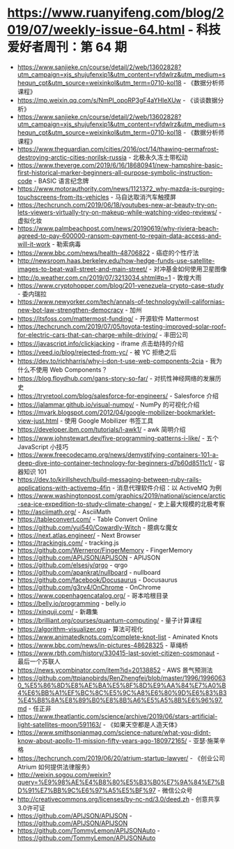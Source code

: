 # https://www.ruanyifeng.com/blog/2019/07/weekly-issue-64.html - 科技爱好者周刊：第 64 期

- https://www.sanjieke.cn/course/detail/2/web/13602828?utm_campaign=xjs_shujufenxip1&utm_content=ryfdwlrz&utm_medium=shequn_cpt&utm_source=weixinkol&utm_term=0710-kol18 - 《数据分析师课程》
- https://mp.weixin.qq.com/s/NmPI_opoRP3gF4aYHIeXUw - 《谈谈数据分析》
- https://www.sanjieke.cn/course/detail/2/web/13602828?utm_campaign=xjs_shujufenxip1&utm_content=ryfdwlrz&utm_medium=shequn_cpt&utm_source=weixinkol&utm_term=0710-kol18 - 《数据分析师课程》
- https://www.theguardian.com/cities/2016/oct/14/thawing-permafrost-destroying-arctic-cities-norilsk-russia - 北极永久冻土带松动
- https://www.theverge.com/2019/6/16/18680941/new-hampshire-basic-first-historical-marker-beginners-all-purpose-symbolic-instruction-code - BASIC 语言纪念牌
- https://www.motorauthority.com/news/1121372_why-mazda-is-purging-touchscreens-from-its-vehicles - 马自达取消汽车触摸屏
- https://techcrunch.com/2019/06/18/youtubes-new-ar-beauty-try-on-lets-viewers-virtually-try-on-makeup-while-watching-video-reviews/ - 虚拟化妆
- https://www.palmbeachpost.com/news/20190619/why-riviera-beach-agreed-to-pay-600000-ransom-payment-to-regain-data-access-and-will-it-work - 勒索病毒
- https://www.bbc.com/news/health-48706822 - 癌症的个性疗法
- http://newsroom.haas.berkeley.edu/how-hedge-funds-use-satellite-images-to-beat-wall-street-and-main-street/ - 对冲基金如何使用卫星图像
- http://p.weather.com.cn/2019/07/3213034.shtml#p=1 - 敦煌大雨
- https://www.cryptohopper.com/blog/201-venezuela-crypto-case-study - 委内瑞拉
- https://www.newyorker.com/tech/annals-of-technology/will-californias-new-bot-law-strengthen-democracy - 加州
- https://itsfoss.com/mattermost-funding/ - 开源软件 Mattermost
- https://techcrunch.com/2019/07/05/toyota-testing-improved-solar-roof-for-electric-cars-that-can-charge-while-driving/ - 丰田公司
- https://javascript.info/clickjacking - iframe 点击劫持的介绍
- https://veed.io/blog/rejected-from-yc/ - 被 YC 拒绝之后
- https://dev.to/richharris/why-i-don-t-use-web-components-2cia - 我为什么不使用 Web Components？
- https://blog.floydhub.com/gans-story-so-far/ - 对抗性神经网络的发展历史
- https://tryretool.com/blog/salesforce-for-engineers/ - Salesforce 介绍
- https://jalammar.github.io/visual-numpy/ - NumPy 的可视化介绍
- https://mvark.blogspot.com/2012/04/google-mobilizer-bookmarklet-view-just.html - 使用 Google Mobilizer 书签工具
- https://developer.ibm.com/tutorials/l-awk1/ - awk 简明介绍
- https://www.johnstewart.dev/five-programming-patterns-i-like/ - 五个 JavaScript 小技巧
- https://www.freecodecamp.org/news/demystifying-containers-101-a-deep-dive-into-container-technology-for-beginners-d7b60d8511c1/ - 容器知识 101
- https://dev.to/kirillshevch/build-messaging-between-ruby-rails-applications-with-activemq-4fin - 消息代理软件介绍：以 ActiveMQ 为例
- https://www.washingtonpost.com/graphics/2019/national/science/arctic-sea-ice-expedition-to-study-climate-change/ - 史上最大规模的北极考察
- http://asciimath.org/ - AsciiMath
- https://tableconvert.com/ - Table Convert Online
- https://github.com/yui540/Cowardly-Witch - 臆病な魔女
- https://next.atlas.engineer/ - Next Browser
- https://trackingjs.com/ - tracking.js
- https://github.com/Werneror/FingerMemory - FingerMemory
- https://github.com/APIJSON/APIJSON - APIJSON
- https://github.com/elsesiy/qrgo - qrgo
- https://github.com/apankrat/nullboard - nullboard
- https://github.com/facebook/Docusaurus - Docusaurus
- https://github.com/g3rv4/OnChrome - OnChrome
- https://www.copenhagencatalog.org/ - 哥本哈根目录
- https://belly.io/programming - belly.io
- https://xinquji.com/ - 新趣集
- https://brilliant.org/courses/quantum-computing/ - 量子计算课程
- https://algorithm-visualizer.org - 算法可视化
- https://www.animatedknots.com/complete-knot-list - Aminated Knots
- https://www.bbc.com/news/in-pictures-48628325 - 草绳桥
- https://www.rbth.com/history/330415-last-soviet-citizen-cosmonaut - 最后一个苏联人
- https://news.ycombinator.com/item?id=20138852 - AWS 景气预测法
- https://github.com/ttpianobirds/RenZhengfei/blob/master/1996/19960630_%E5%86%8D%E8%AE%BA%E5%8F%8D%E9%AA%84%E7%A0%B4%E6%BB%A1%EF%BC%8C%E5%9C%A8%E6%80%9D%E6%83%B3%E4%B8%8A%E8%89%B0%E8%8B%A6%E5%A5%8B%E6%96%97.md - 任正非
- https://www.theatlantic.com/science/archive/2019/06/stars-artificial-light-satellites-moon/591163/ - 《如果天空都是人造天体》
- https://www.smithsonianmag.com/science-nature/what-you-didnt-know-about-apollo-11-mission-fifty-years-ago-180972165/ - 亚瑟·施莱辛格
- https://techcrunch.com/2019/06/20/atrium-startup-lawyer/ - 《创业公司 Atrium 如何提供法律服务》
- http://weixin.sogou.com/weixin?query=%E9%98%AE%E4%B8%80%E5%B3%B0%E7%9A%84%E7%BD%91%E7%BB%9C%E6%97%A5%E5%BF%97 - 微信公众号
- http://creativecommons.org/licenses/by-nc-nd/3.0/deed.zh - 创意共享3.0许可证
- https://github.com/APIJSON/APIJSON - https://github.com/APIJSON/APIJSON
- https://github.com/TommyLemon/APIJSONAuto - https://github.com/TommyLemon/APIJSONAuto